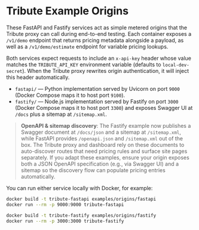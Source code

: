 # Tribute Example Origins

These FastAPI and Fastify services act as simple metered origins that the Tribute
proxy can call during end-to-end testing. Each container exposes a `/v1/demo`
endpoint that returns pricing metadata alongside a payload, as well as a
`/v1/demo/estimate` endpoint for variable pricing lookups.

Both services expect requests to include an `x-api-key` header whose value
matches the `TRIBUTE_API_KEY` environment variable (defaults to
`local-dev-secret`). When the Tribute proxy rewrites origin authentication, it
will inject this header automatically.

- `fastapi/` — Python implementation served by Uvicorn on port `9000` (Docker Compose maps it to host port `9100`).
- `fastify/` — Node.js implementation served by Fastify on port `3000` (Docker Compose maps it to host port `3300`) and exposes Swagger UI at `/docs` plus a sitemap at `/sitemap.xml`.

> **OpenAPI & sitemap discovery**: The Fastify example now publishes a Swagger
> document at `/docs/json` and a sitemap at `/sitemap.xml`, while FastAPI
> provides `/openapi.json` and `/sitemap.xml` out of the box. The Tribute proxy
> and dashboard rely on these documents to auto-discover routes that need
> pricing rules and surface site pages separately. If you adapt these examples,
> ensure your origin exposes both a JSON OpenAPI specification (e.g., via
> Swagger UI) and a sitemap so the discovery flow can populate pricing entries
> automatically.

You can run either service locally with Docker, for example:

```bash
docker build -t tribute-fastapi examples/origins/fastapi
docker run --rm -p 9000:9000 tribute-fastapi
```

```bash
docker build -t tribute-fastify examples/origins/fastify
docker run --rm -p 3000:3000 tribute-fastify
```
